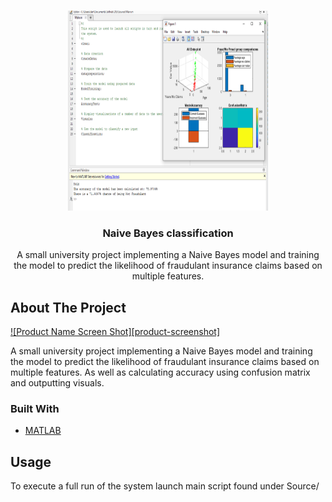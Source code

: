 

<!-- PROJECT LOGO -->
<br />
<p align="center">
  <a href="https://github.com/dannyleewalasek/DSS">
    <img src="Images/Screen1.png" alt="Logo" width="320" height="320">
  </a>

  <h3 align="center">Naive Bayes classification</h3>

  <p align="center">
    A small university project implementing a Naive Bayes model and training the model
    to predict the likelihood of fraudulant insurance claims based on multiple features.
    <br />
  </p>
</p>

<!-- ABOUT THE PROJECT -->
## About The Project

[![Product Name Screen Shot][product-screenshot]](https://example.com)

A small university project implementing a Naive Bayes model and training the model
to predict the likelihood of fraudulant insurance claims based on multiple features.
As well as calculating accuracy using confusion matrix and outputting visuals.


### Built With

* [MATLAB]()


<!-- USAGE EXAMPLES -->
## Usage

To execute a full run of the system launch main script found under Source/
